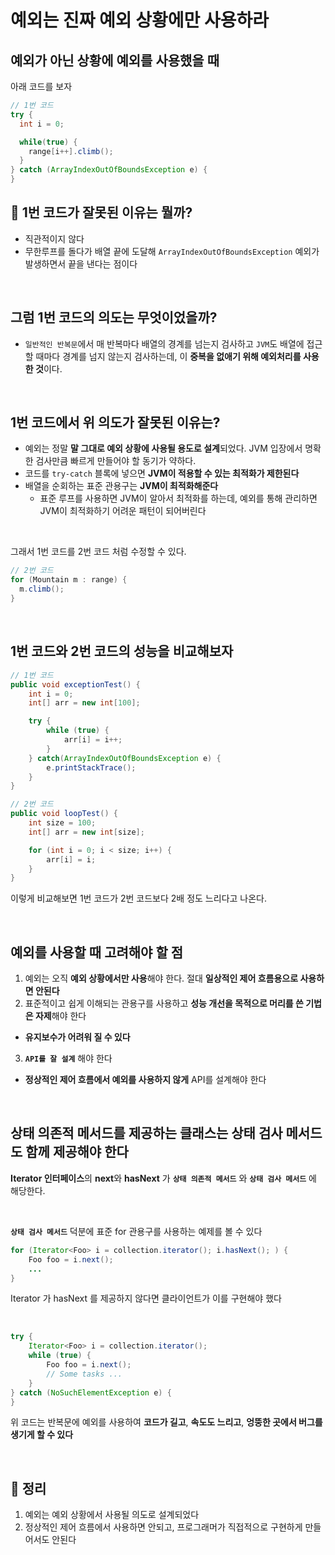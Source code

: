 # 예외는 진짜 예외 상황에만 사용하라

## 예외가 아닌 상황에 예외를 사용했을 때

아래 코드를 보자

```java
// 1번 코드
try {
  int i = 0;

  while(true) {
    range[i++].climb();
  }
} catch (ArrayIndexOutOfBoundsException e) {
}
```

## 🤔 1번 코드가 잘못된 이유는 뭘까?
* 직관적이지 않다
* 무한루프를 돌다가 배열 끝에 도달해 `ArrayIndexOutOfBoundsException` 예외가 발생하면서 끝을 낸다는 점이다

</br>

## 그럼 1번 코드의 의도는 무엇이었을까?
* `일반적인 반복문`에서 매 반복마다 배열의 경계를 넘는지 검사하고 `JVM`도 배열에 접근할 때마다 경계를 넘지 않는지 검사하는데, 이 **중복을 없애기 위해 예외처리를 사용한 것**이다.

</br>

## 1번 코드에서 위 의도가 잘못된 이유는?
* 예외는 정말 **말 그대로 예외 상황에 사용될 용도로 설계**되었다. JVM 입장에서 명확한 검사만큼 빠르게 만들어야 할 동기가 약하다.
* 코드를 `try-catch` 블록에 넣으면 **JVM이 적용할 수 있는 최적화가 제한된다**
* 배열을 순회하는 표준 관용구는 **JVM이 최적화해준다**
  * 표준 루프를 사용하면 JVM이 알아서 최적화를 하는데, 예외를 통해 관리하면 JVM이 최적화하기 어려운 패턴이 되어버린다

</br>

그래서 1번 코드를 2번 코드 처럼 수정할 수 있다.

```java
// 2번 코드
for (Mountain m : range) {
  m.climb();
}
```

</br>

## 1번 코드와 2번 코드의 성능을 비교해보자
```java
// 1번 코드
public void exceptionTest() {
    int i = 0;
    int[] arr = new int[100];

    try {
        while (true) {
            arr[i] = i++;
        }
    } catch(ArrayIndexOutOfBoundsException e) {
        e.printStackTrace();
    }
}
```

```java
// 2번 코드
public void loopTest() {
    int size = 100;
    int[] arr = new int[size];

    for (int i = 0; i < size; i++) {
        arr[i] = i;
    }
}
```

이렇게 비교해보면 1번 코드가 2번 코드보다 2배 정도 느리다고 나온다.

</br>

## 예외를 사용할 때 고려해야 할 점
1. 예외는 오직 **예외 상황에서만 사용**해야 한다. 절대 **일상적인 제어 흐름용으로 사용하면 안된다**
2. 표준적이고 쉽게 이해되는 관용구를 사용하고 **성능 개선을 목적으로 머리를 쓴 기법은 자제**해야 한다
  * **유지보수가 어려워 질 수 있다**
3. **`API를 잘 설계`** 해야 한다
  * **정상적인 제어 흐름에서 예외를 사용하지 않게** API를 설계해야 한다

</br>

## 상태 의존적 메서드를 제공하는 클래스는 상태 검사 메서드도 함께 제공해야 한다
**Iterator 인터페이스**의 **next**와 **hasNext** 가 **`상태 의존적 메서드`** 와 **`상태 검사 메서드`** 에 해당한다.

</br>

**`상태 검사 메서드`** 덕분에 표준 for 관용구를 사용하는 예제를 볼 수 있다
```java
for (Iterator<Foo> i = collection.iterator(); i.hasNext(); ) {
    Foo foo = i.next();
    ...
}
```

Iterator 가 hasNext 를 제공하지 않다면 클라이언트가 이를 구현해야 했다

</br>

```java
try {
    Iterator<Foo> i = collection.iterator();
    while (true) {
        Foo foo = i.next();
        // Some tasks ...
    }
} catch (NoSuchElementException e) {
}
```

위 코드는 반복문에 예외를 사용하여 **코드가 길고**, **속도도 느리고**, **엉뚱한 곳에서 버그를 생기게 할 수 있다**

</br>

## 🎯 정리
1. 예외는 예외 상황에서 사용될 의도로 설계되었다
2. 정상적인 제어 흐름에서 사용하면 안되고, 프로그래머가 직접적으로 구현하게 만들어서도 안된다
